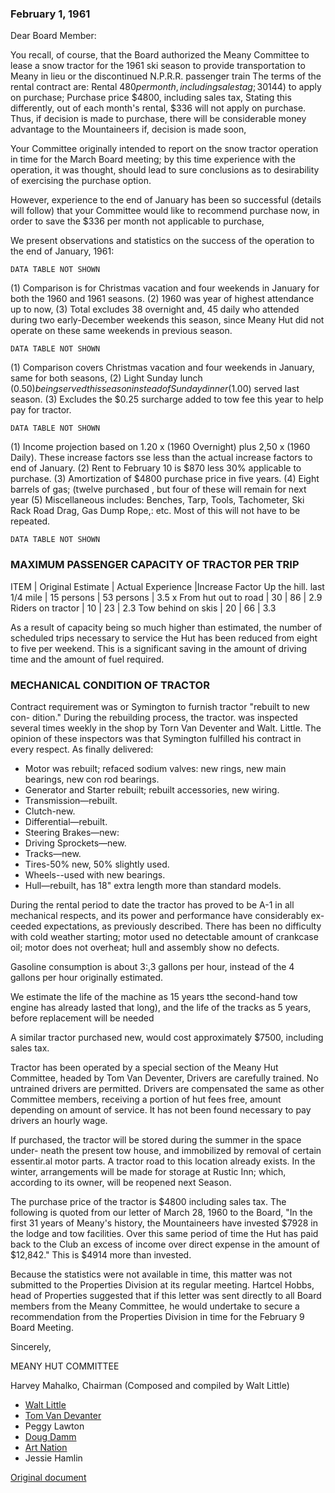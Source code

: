 ### February 1, 1961

Dear Board Member:

You recall, of course, that the Board authorized the Meany Committee to lease
a snow tractor for the 1961 ski season to provide transportation to Meany in lieu or the discontinued N.P.R.R. passenger train The terms of the rental contract are: Rental $480 per month, including sales tag; 30% of this ($144) to apply on purchase; Purchase price $4800, including sales tax, Stating this differently, out of each month's rental, $336 will not apply on purchase. Thus, if decision is made to purchase, there will be considerable money advantage to the Mountaineers if, decision is made soon,

Your Committee originally intended to report on the snow tractor operation in time for the March Board meeting; by this time experience with the operation, it was thought, should lead to sure conclusions as to desirability of exercising the purchase option.

However, experience to the end of January has been so successful (details
will follow) that your Committee would like to recommend purchase now, in
order to save the $336 per month not applicable to purchase,

We present observations and statistics on the success of the operation to the
end of January, 1961:

    DATA TABLE NOT SHOWN

(1) Comparison is for Christmas vacation and four weekends in January
for both the 1960 and 1961 seasons.
(2) 1960 was year of highest attendance up to now,
(3) Total excludes 38 overnight and, 45 daily who attended during two
early-December weekends this season, since Meany Hut did not operate
on these same weekends in previous season.

    DATA TABLE NOT SHOWN

(1) Comparison covers Christmas vacation and four weekends in January,
same for both seasons,
(2) Light Sunday lunch ($0.50) being served this season instead of Sunday
dinner ($1.00) served last season.
(3) Excludes the $0.25 surcharge added to tow fee this year to help pay
for tractor.

    DATA TABLE NOT SHOWN

(1) Income projection based on 1.20 x (1960 Overnight) plus 2,50 x (1960
Daily). These increase factors sse less than the actual increase factors
to end of January.
(2) Rent to February 10 is $870 less 30% applicable to purchase.
(3) Amortization of $4800 purchase price in five years.
(4) Eight barrels of gas; (twelve purchased , but four of these will
remain for next year
(5) Miscellaneous includes: Benches, Tarp, Tools, Tachometer, Ski Rack
Road Drag, Gas Dump Rope,: etc. Most of this will not have to be repeated.

    DATA TABLE NOT SHOWN

### MAXIMUM PASSENGER CAPACITY OF TRACTOR PER TRIP
ITEM | Original Estimate | Actual Experience |Increase Factor
Up the hill. last 1/4 mile | 15 persons | 53 persons | 3.5 x
From hut out to road | 30 | 86 | 2.9
Riders on tractor | 10 | 23 | 2.3
Tow behind on skis | 20 | 66 | 3.3

As a result of capacity being so much higher than estimated, the number of
scheduled trips necessary to service the Hut has been reduced from eight to
five per weekend. This is a significant saving in the amount of driving time
and the amount of fuel required.

### MECHANICAL CONDITION OF TRACTOR

Contract requirement was or Symington to furnish tractor "rebuilt to new con-
dition." During the rebuilding process, the tractor. was inspected several
times weekly in the shop by Torn Van Deventer and Walt. Little. The opinion
of these inspectors was that Symington fulfilled his contract in every respect.
As finally delivered:

- Motor was rebuilt; refaced sodium valves: new rings, new
main bearings, new con rod bearings.
- Generator and Starter rebuilt; rebuilt accessories, new wiring.
- Transmission—rebuilt.
- Clutch-new.
- Differential—rebuilt.
- Steering Brakes—new:
- Driving Sprockets—new.
- Tracks—new.
- Tires-50% new, 50% slightly used.
- Wheels--used with new bearings.
- Hull—rebuilt, has 18" extra length more than standard models.

During the rental period to date the tractor has proved to be A-1 in all
mechanical respects, and its power and performance have considerably ex-
ceeded expectations, as previously described. There has been no difficulty
with cold weather starting; motor used no detectable amount of crankcase
oil; motor does not overheat; hull and assembly show no defects.

Gasoline consumption is about 3:,3 gallons per hour, instead of the 4 gallons
per hour originally estimated.

We estimate the life of the machine as 15 years tthe second-hand tow engine
has already lasted that long), and the life of the tracks as 5 years, before
replacement will be needed

A similar tractor purchased new, would cost approximately $7500, including
sales tax.

Tractor has been operated by a special section of the Meany Hut Committee,
headed by Tom Van Deventer, Drivers are carefully trained. No untrained
drivers are permitted. Drivers are compensated the same as other Committee
members, receiving a portion of hut fees free, amount depending on amount
of service. It has not been found necessary to pay drivers an hourly wage.

If purchased, the tractor will be stored during the summer in the space under-
neath the present tow house, and immobilized by removal of certain essentir.al
motor parts. A tractor road to this location already exists. In the winter,
arrangements will be made for storage at Rustic Inn; which, according to its
owner, will be reopened next Season.

The purchase price of the tractor is $4800 including sales tax. The following
is quoted from our letter of March 28, 1960 to the Board, "In the first 31
years of Meany's history, the Mountaineers have invested $7928 in the lodge
and tow facilities. Over this same period of time the Hut has paid back to
the Club an excess of income over direct expense in the amount of $12,842."
This is $4914 more than invested.

Because the statistics were not available in time, this  matter was not submitted to the Properties Division at its regular meeting. Hartcel Hobbs, head of Properties suggested that if this letter was sent directly to all Board members from the Meany Committee, he would undertake to secure a recommendation from the Properties Division in time for the February 9 Board Meeting.


Sincerely,

MEANY HUT COMMITTEE

Harvey Mahalko, Chairman (Composed and compiled by Walt Little)

- [Walt Little](Walter-Little)
- [Tom Van Devanter](Tom-Van-DeVanter)
- Peggy Lawton
- [Doug Damm](Doug-Damm)
- [Art Nation](Art-Nation)
- Jessie Hamlin

[Original document](https://github.com/MeanyLodge/meanylodge.github.com/blob/master/reference/1961%20Tomcat%20Buy.pdf)
